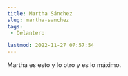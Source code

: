 ```yaml
---
title: Martha Sánchez
slug: martha-sanchez
tags: 
 - Delantero

lastmod: 2022-11-27 07:57:54
---
```


Martha es esto y lo otro y es lo máximo.
